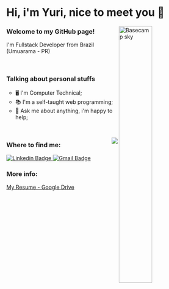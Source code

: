 # Hi, i'm Yuri, nice to meet you 🖖
<img align="right" width="41.5%" src="https://media.giphy.com/media/gh0RRgkTXedvF0pDc0/giphy.gif" alt="Basecamp sky" />

### Welcome to my GitHub page!
<p>
	I'm Fullstack Developer from Brazil (Umuarama - PR) 
</p>
<br>

### Talking about personal stuffs
<ul> 
<li type="circle"> 🖥️ I'm Computer Technical;</li>
<li type="circle"> 📚 I'm a self-taught web programming;</li>
<li type="circle"> 💬 Ask me about anything, i'm happy to help;</li>
</ul>
<br>

<img align="right" src="https://github-readme-stats.vercel.app/api/top-langs/?username=yucianci&layout=compact&theme=dracula"> </p> 
### Where to find me:
<p>
<a href="https://www.linkedin.com/in/yuricianci/" target="_blank">
<img alt="Linkedin Badge" src="https://img.shields.io/badge/-Yuri%20Cianci-563D7C?style=flat-square&logo=Linkedin&logoColor=white&link=https://www.linkedin.com/in/yuricianci/"/>
</a>
<a href="mailto:yucianci@gmail.com">
<img alt="Gmail Badge" src="https://img.shields.io/badge/yucianci@gmail.com-563D7C?style=flat-square&logo=Gmail&logoColor=white&link=mailto:yucianci@gmail.com"/>
</a> 
<br>
	
### More info:
	
<a href="https://drive.google.com/drive/folders/1VCLmz4ysQA2zWwYdJBhex_UHLj6QieLg?usp=sharing" target="_blank">My Resume - Google Drive</a>

